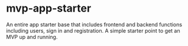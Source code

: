 # mvp-app-starter

An entire app starter base that includes frontend and backend functions including users, sign in and registration. A simple starter point to get an MVP up and running.

